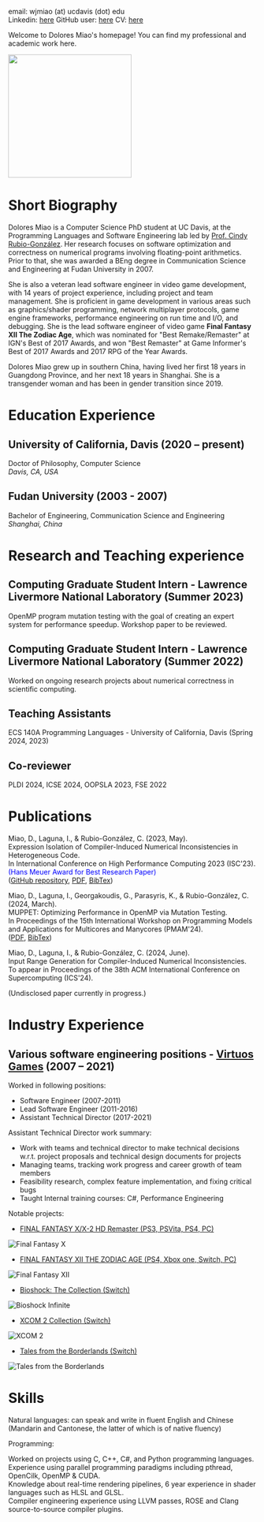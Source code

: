 email: wjmiao (at) ucdavis (dot) edu\
Linkedin: [here](https://www.linkedin.com/in/dolores-miao-82b4a061/)
GitHub user: [here](https://github.com/doloresmiao/)
CV: [here](miao_CV_resume.pdf)

Welcome to Dolores Miao's homepage! You can find my professional and academic work here.

<img src="photo.jpeg"  width="250" height="250" />

# Short Biography

Dolores Miao is a Computer Science PhD student at UC Davis, at the Programming Languages and Software Engineering lab led by [Prof. Cindy Rubio-González](https://web.cs.ucdavis.edu/~rubio/). Her research focuses on software optimization and correctness on numerical programs involving floating-point arithmetics. Prior to that, she was awarded a BEng degree in Communication Science and Engineering at Fudan University in 2007.

She is also a veteran lead software engineer in video game development, with 14 years of project experience, including project and team management. She is proficient in game development in various areas such as graphics/shader programming, network multiplayer protocols, game engine frameworks, performance engineering on run time and I/O, and debugging. She is the lead software engineer of video game **Final Fantasy XII The Zodiac Age**, which was nominated for "Best Remake/Remaster" at IGN's Best of 2017 Awards, and won "Best Remaster" at Game Informer's Best of 2017 Awards and 2017 RPG of the Year Awards.

Dolores Miao grew up in southern China, having lived her first 18 years in Guangdong Province, and her next 18 years in Shanghai. She is a transgender woman and has been in gender transition since 2019.

# Education Experience

## University of California, Davis (2020 – present)

Doctor of Philosophy, Computer Science\
_Davis, CA, USA_

## Fudan University (2003 - 2007)

Bachelor of Engineering, Communication Science and Engineering\
_Shanghai, China_

# Research and Teaching experience

## Computing Graduate Student Intern - Lawrence Livermore National Laboratory (Summer 2023)

OpenMP program mutation testing with the goal of creating an expert system for performance speedup. Workshop paper to be reviewed.

## Computing Graduate Student Intern - Lawrence Livermore National Laboratory (Summer 2022)

Worked on ongoing research projects about numerical correctness in scientific computing.

## Teaching Assistants

ECS 140A Programming Languages - University of California, Davis (Spring 2024, 2023)

## Co-reviewer

PLDI 2024, ICSE 2024, OOPSLA 2023, FSE 2022

# Publications

Miao, D., Laguna, I., & Rubio-González, C. (2023, May). \
Expression Isolation of Compiler-Induced Numerical Inconsistencies in Heterogeneous Code. \
In International Conference on High Performance Computing 2023 (ISC'23). <span style="color:blue">(Hans Meuer Award for Best Research Paper)</span> \
([GitHub repository](https://github.com/LLNL/Ciel), [PDF](isc23.pdf), [BibTex](isc23.bib))

Miao, D., Laguna, I., Georgakoudis, G., Parasyris, K., & Rubio-González, C. (2024, March). \
MUPPET: Optimizing Performance in OpenMP via Mutation Testing. \
In Proceedings of the 15th International Workshop on Programming Models and Applications for Multicores and Manycores (PMAM'24).\
([PDF](pmam24.pdf), [BibTex](pmam24.bib))

Miao, D., Laguna, I., & Rubio-González, C. (2024, June). \
Input Range Generation for Compiler-Induced Numerical Inconsistencies. \
To appear in Proceedings of the 38th ACM International Conference on Supercomputing (ICS'24).

(Undisclosed paper currently in progress.)

# Industry Experience

## Various software engineering positions - [Virtuos Games](http://www.virtuosgames.com) (2007 – 2021)

Worked in following positions: 
* Software Engineer (2007-2011) 
* Lead Software Engineer (2011-2016) 
* Assistant Technical Director (2017-2021) 

Assistant Technical Director work summary:	
 
* Work with teams and technical director to make technical decisions w.r.t. project proposals and technical design documents for projects 
* Managing teams, tracking work progress and career growth of team members 
* Feasibility research, complex feature implementation, and fixing critical bugs 
* Taught Internal training courses: C#, Performance Engineering 

Notable projects: 
 
* [FINAL FANTASY X/X-2 HD Remaster (PS3, PSVita, PS4, PC)](https://finalfantasyxhd.square-enix-games.com/en-us/home/)

![Final Fantasy X](ffx.jpg)

* [FINAL FANTASY XII THE ZODIAC AGE (PS4, Xbox one, Switch, PC)](https://finalfantasyxii.square-enix-games.com/home/?lang=us)

![Final Fantasy XII](ffxii.webp)

* [Bioshock: The Collection (Switch)](https://2k.com/en-US/game/bioshock-the-collection/)

![Bioshock Infinite](bsi.webp)

* [XCOM 2 Collection (Switch)](https://store.2k.com/game/buy-xcom-2-collection)

![XCOM 2](xcom2.webp)

* [Tales from the Borderlands (Switch)](https://borderlands.2k.com/tales-from-the-borderlands/)

![Tales from the Borderlands](tob.jpg)

# Skills

Natural languages: can speak and write in fluent English and Chinese (Mandarin and Cantonese, the latter of which is of native fluency)

Programming: 

Worked on projects using C, C++, C#, and Python programming languages.\
Experience using parallel programming paradigms including pthread, OpenCilk, OpenMP & CUDA.\
Knowledge about real-time rendering pipelines, 6 year experience in shader languages such as HLSL and GLSL.\
Compiler engineering experience using LLVM passes, ROSE and Clang source-to-source compiler plugins.
